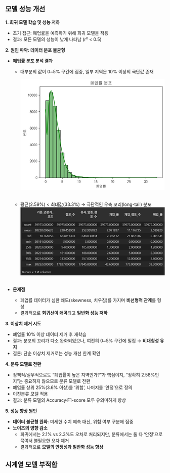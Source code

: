 ## 모델 성능 개선

**1. 회귀 모델 학습 및 성능 저하**

- 초기 접근: 폐업률을 예측하기 위해 회귀 모델을 적용
- 결과: 모든 모델의 성능이 낮게 나타남 (r² < 0.5)

**2. 원인 파악: 데이터 분포 불균형**

- **폐업률 분포 분석 결과**
    - 대부분의 값이 0~5% 구간에 집중, 일부 지역은 10% 이상의 극단값 존재

      <img src="images/eda2.png"><br><br>
        
    - 평균(2.59%) < 최대값(33.3%) → 극단적인 우측 꼬리(long-tail) 분포
      <img src="images/describe.png"><br><br>

        
        
- **문제점**
    - 폐업률 데이터가 심한 왜도(skewness, 치우침)를 가지며 **비선형적 관계**를 형성
    - 결과적으로 **회귀선이 왜곡**되고 **일반화 성능 저하**


**3. 이상치 제거 시도**
- 폐업률 10% 이상 데이터 제거 후 재학습
- 결과: 분포의 꼬리가 다소 완화되었으나, 여전히 0~5% 구간에 밀집 → **비대칭성 유지**
- 결론: 단순 이상치 제거로는 성능 개선 한계 확인


**4. 분류 모델로 전환**
- 정책적/실무적으로도 “폐업률이 높은 지역인가?”가 핵심이지, “정확히 2.58%인지”는 중요하지 않으므로 분류 모델로 전환
- 폐업률 상위 25%(3.6% 이상)를 ‘위험’, 나머지를 ‘안정’으로 정의
- 이진분류 모델 적용
- 결과: 분류 모델의 Accuracy·F1-score 모두 유의미하게 향상


**5. 성능 향상 원인**

- **데이터 불균형 완화**: 미세한 수치 예측 대신, 위험 여부 구분에 집중
- **노이즈의 영향 감소**
    - 회귀에서는 2.1% vs 2.3%도 오차로 처리되지만, 분류에서는 둘 다 ‘안정’으로 묶여서 불필요한 오차 제거
    - 결과적으로 **모델의 안정성과 일반화 성능 향상**

## 시계열 모델 부적합